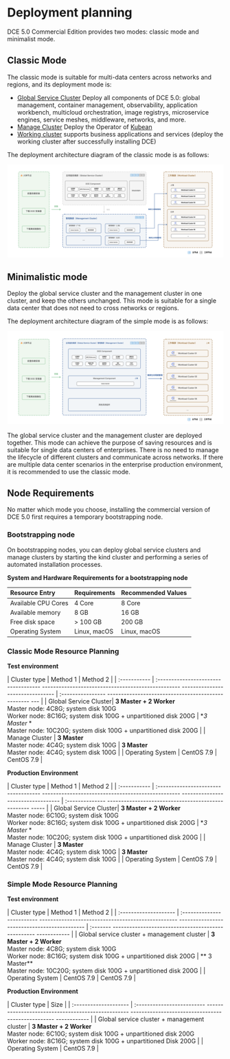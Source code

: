 # Deployment planning

DCE 5.0 Commercial Edition provides two modes: classic mode and minimalist mode.

## Classic Mode

The classic mode is suitable for multi-data centers across networks and regions, and its deployment mode is:

- [Global Service Cluster](../../kpanda/07UserGuide/Clusters/ClusterRole.md#_1) Deploy all components of DCE 5.0: global management, container management, observability, application workbench, multicloud orchestration, image registrys, microservice engines, service meshes, middleware, networks, and more.
- [Manage Cluster](../../kpanda/07UserGuide/Clusters/ClusterRole.md#_2) Deploy the Operator of [Kubean](https://github.com/kubean-io/kubean)
- [Working cluster](../../kpanda/07UserGuide/Clusters/ClusterRole.md#_3) supports business applications and services (deploy the working cluster after successfully installing DCE)

The deployment architecture diagram of the classic mode is as follows:

![model01](../images/model01.png)

## Minimalistic mode

Deploy the global service cluster and the management cluster in one cluster, and keep the others unchanged. This mode is suitable for a single data center that does not need to cross networks or regions.

The deployment architecture diagram of the simple mode is as follows:

![model02](../images/model02.png)

The global service cluster and the management cluster are deployed together. This mode can achieve the purpose of saving resources and is suitable for single data centers of enterprises.
There is no need to manage the lifecycle of different clusters and communicate across networks. If there are multiple data center scenarios in the enterprise production environment, it is recommended to use the classic mode.

## Node Requirements

No matter which mode you choose, installing the commercial version of DCE 5.0 first requires a temporary bootstrapping node.

### Bootstrapping node

On bootstrapping nodes, you can deploy global service clusters and manage clusters by starting the kind cluster and performing a series of automated installation processes.

**System and Hardware Requirements for a bootstrapping node**

| Resource Entry | Requirements | Recommended Values ​​|
| :------------ | :------------ | :----------- |
| Available CPU Cores | 4 Core | 8 Core |
| Available memory | 8 GB | 16 GB |
| Free disk space | > 100 GB | 200 GB |
| Operating System | Linux, macOS | Linux, macOS |

### Classic Mode Resource Planning

**Test environment**

| Cluster type | Method 1 | Method 2 |
| :----------- | :----------------------------------- -------------------------------------------------- -------------------------------- | :---------------- -------------------------------------------------- --- |
| Global Service Cluster| **3 Master + 2 Worker** <br />Master node: 4C8G; system disk 100G <br />Worker node: 8C16G; system disk 100G + unpartitioned disk 200G | **3 Master* *<br />Master node: 10C20G; system disk 100G + unpartitioned disk 200G |
| Manage Cluster | **3 Master** <br />Master node: 4C4G; system disk 100G | **3 Master** <br />Master node: 4C4G; system disk 100G |
| Operating System | CentOS 7.9 | CentOS 7.9 |

**Production Environment**

| Cluster type | Method 1 | Method 2 |
| :----------- | :----------------------------------- -------------------------------------------------- ---------------------------------- | :-------------- -------------------------------------------------- ----- |
| Global Service Cluster| **3 Master + 2 Worker** <br />Master node: 6C10G; system disk 100G <br />Worker node: 8C16G; system disk 100G + unpartitioned disk 200G | **3 Master* *<br />Master node: 10C20G; system disk 100G + unpartitioned disk 200G |
| Manage Cluster | **3 Master** <br />Master node: 4C4G; system disk 100G | **3 Master** <br />Master node: 4C4G; system disk 100G |
| Operating System | CentOS 7.9 | CentOS 7.9 |

### Simple Mode Resource Planning

**Test environment**

| Cluster type | Method 1 | Method 2 |
| :-------------------- | :------------------------- -------------------------------------------------- -------------------------------------------- | :------- -------------------------------------------------- ------------ |
| Global service cluster + management cluster | **3 Master + 2 Worker** <br />Master node: 4C8G; system disk 100G <br />Worker node: 8C16G; system disk 100G + unpartitioned disk 200G | ** 3 Master**<br />Master node: 10C20G; system disk 100G + unpartitioned disk 200G |
| Operating System | CentOS 7.9 | CentOS 7.9 |

**Production Environment**

| Cluster type | Size |
| :-------------------- | :------------------------- -------------------------------------------------- -------------------------------------------------- ------------ |
| Global service cluster + management cluster | **3 Master + 2 Worker** <br />Master node: 6C10G; system disk 100G + unpartitioned disk 200G <br />Worker node: 8C16G; system disk 100G + unpartitioned Disk 200G |
| Operating System | CentOS 7.9 |